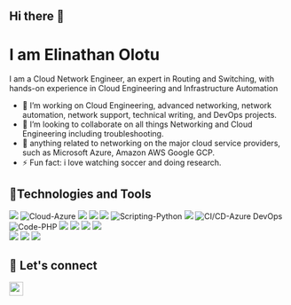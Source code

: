 ## Hi there 👋

# I am Elinathan Olotu
I am a Cloud Network Engineer, an expert in Routing and Switching, with hands-on experience in Cloud Engineering and Infrastructure Automation
- 🔭 I’m working on Cloud Engineering, advanced networking, network automation, network support, technical writing, and DevOps projects.
- 👯 I’m looking to collaborate on all things Networking and Cloud Engineering including troubleshooting.
- 💬 anything related to networking on the major cloud service providers, such as Microsoft Azure, Amazon AWS Google GCP.
- ⚡ Fun fact: i love watching soccer and doing research.
## 🔧Technologies and Tools
![](https://img.shields.io/badge/Cloud-AWS-informational?style=flat&logo=amazon-aws&logoColor=white&color=2bbc8a)
![Cloud-Azure](https://img.shields.io/badge/Cloud-Azure-informational?style=flat&logo=microsoft-azure&logoColor=white&color=2bbc8a)
![](https://img.shields.io/badge/Cloud-GCP-informational?style=flat&logo=google-cloud&logoColor=white&color=2bbc8a)
![](https://img.shields.io/badge/IaC-Terraform-informational?style=flat&logo=terraform&logoColor=white&color=2bbc8a)
![](https://img.shields.io/badge/IAC-AWSCloudFormation-informational?style=flat&logo=amazon-aws&logoColor=white&color=2bbc8a)
![Scripting-Python](https://img.shields.io/badge/Scripting-Python-informational?style=flat&logo=python&logoColor=white&color=2bbc8a)
![](https://img.shields.io/badge/Container_Runtime-Docker-informational?style=flat&logo=docker&logoColor=white&color=2bbc8a)
![CI/CD-Azure DevOps](https://img.shields.io/badge/CI/CD-Azure%20DevOps-informational?style=flat&logo=azure-devops&logoColor=white&color=2bbc8a)
![Code-PHP](https://img.shields.io/badge/Code-PHP-informational?style=flat&logo=php&logoColor=white&color=2bbc8a)
![](https://img.shields.io/badge/Metric_Dashboard-Grafana-informational?style=flat&logo=grafana&logoColor=white&color=2bbc8a)
![](https://img.shields.io/badge/Hub-Github-informational?style=flat&logo=github&logoColor=white&color=2bbc8a)
![](https://img.shields.io/badge/OS-Linux-informational?style=flat&logo=linux&logoColor=white&color=2bbc8a)
![](https://img.shields.io/badge/Distro-Ubuntu-informational?style=flat&logo=ubuntu&logoColor=white&color=e9b34f)  
![](https://img.shields.io/badge/Networking-informational?style=flat&logo=internet-information&logoColor=white&color=4CAF50)
![](https://img.shields.io/badge/CCNP-informational?style=flat&logo=cisco&logoColor=white&color=4285F4)
![](https://img.shields.io/badge/Container_Runtime-Docker-informational?style=flat&logo=docker&logoColor=white&color=2bbc8a)

## 🤝 Let's connect
<a href="https://www.linkedin.com/in/elinathan-reggie/"><img src="https://img.shields.io/badge/linkedin-%230077B5.svg?&style=for-the-badge&logo=linkedin&logoColor=white" height=25> </a>
